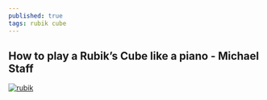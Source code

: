 ```yaml
---
published: true
tags: rubik cube
---
```

## How to play a Rubik’s Cube like a piano - Michael Staff

[![rubik](https://img.youtube.com/vi/FW2Hvs5WaRY/0.jpg)](https://www.youtube.com/watch?v=FW2Hvs5WaRY)

